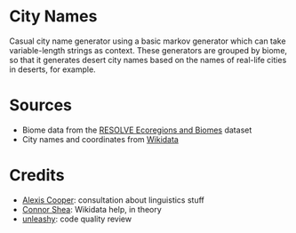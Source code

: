 # City Names
Casual city name generator using a basic markov generator which can take variable-length strings as context. These generators are grouped by biome, so that it generates desert city names based on the names of real-life cities in deserts, for example.

# Sources
- Biome data from the [RESOLVE Ecoregions and Biomes](https://www.arcgis.com/home/item.html?id=37ea320eebb647c6838c23f72abae5ef) dataset
- City names and coordinates from [Wikidata](https://w.wiki/8$XZ)

# Credits
- [Alexis Cooper](https://github.com/AACooper1): consultation about linguistics stuff
- [Connor Shea](https://github.com/connorshea): Wikidata help, in theory
- [unleashy](https://github.com/unleashy): code quality review